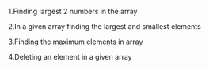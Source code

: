 1.Finding largest 2 numbers in the array


2.In  a given array finding the largest and smallest elements


3.Finding the maximum elements in array


4.Deleting an element in a given array
